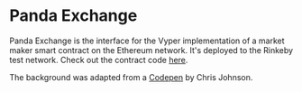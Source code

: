 # Panda Exchange

Panda Exchange is the interface for the Vyper implementation of a market maker smart contract on the Ethereum network. It's deployed to the Rinkeby test network. Check out the contract code [here](https://github.com/ethanbennett/vyper/blob/master/examples/market_maker/on_chain_market_maker.v.py).

The background was adapted from a [Codepen](https://codepen.io/jhnsnc/pen/Mprdaa) by Chris Johnson.
